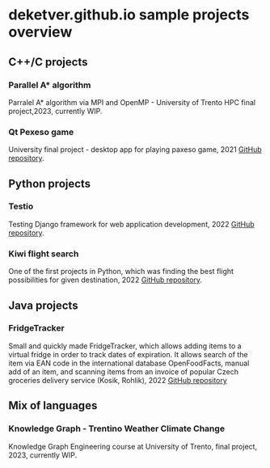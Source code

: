 # deketver.github.io sample projects overview

## C++/C projects
### Parallel A* algorithm
Parralel A* algorithm via MPI and OpenMP - University of Trento HPC final project,2023, currently WIP.
### Qt Pexeso game
University final project - desktop app for playing paxeso game, 2021 [GitHub repository](https://github.com/deketver/PexesoGame).


## Python projects
### Testio
Testing Django framework for web application development, 2022 [GitHub repository](https://github.com/deketver/Testio).

### Kiwi flight search
One of the first projects in Python, which was finding the best flight possibilities for given destination, 2022 [GitHub repository](https://github.com/deketver/kiwi_project).


## Java projects
### FridgeTracker
Small and quickly made FridgeTracker, which allows adding items to a virtual fridge in order to track dates of expiration. It allows search of the item via EAN code in the international database OpenFoodFacts, manual add of an item, and scanning items from an invoice of popular Czech groceries delivery service (Kosik, Rohlik), 2022 [GitHub repository](https://github.com/deketver/FridgeTracker)

## Mix of languages
### Knowledge Graph - Trentino Weather Climate Change
Knowledge Graph Engineering course at University of Trento, final project, 2023, currently WIP.